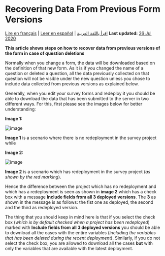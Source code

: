 # Recovering Data From Previous Form Versions
<a href="fr/recovering_previous_formdata.html">Lire en français</a> | <a href="es/recovering_previous_formdata.html">Leer en español</a> | <a href="ar/recovering_previous_formdata.html">اقرأ باللغة العربية</a>
**Last updated:** <a href="https://github.com/kobotoolbox/docs/blob/6c4fc8e55497e4a00b39095f090a6f43eb01c37b/source/recovering_previous_formdata.md" class="reference">26 Jul 2020</a>

**This article shows steps on how to recover data from previous versions of the form in case of question deletions**

Normally when you change a form, the data will be downloaded based on the definition of that new form. As it is if you changed the name of a question or deleted a question, all the data previously collected on that question will not be visible under the new question unless you chose to include data collected from previous versions as explained below. 

Generally, when you edit your survey forms and redeploy it you should be able to download the data that has been submitted to the server in two different ways. For this, first please see the images below for better understanding:

**Image 1:**

![image](/images/recovering_previous_formdata/no_redeployment.jpg)

**Image 1** is a scenario where there is no redeployment in the survey project while 

**Image 2:**

![image](/images/recovering_previous_formdata/redeployment.jpg)

**Image 2** is a scenario which has redeployment in the survey project (*as shown by the red marking*).

Hence the difference between the project which has no redeployment and which has a redeployment is seen as shown in **image 2** which has a check box with a message **Include fields from all 3 deployed versions**. The **3** as shown in the message is as follows: the fist one as deployed, the second and the third as redeployed version.

The thing that you should keep in mind here is that if you select the check box (*which is by default checked when a project has been redeployed*) marked with **Include fields from all 3 deployed versions** you should be able to download all the cases with the entire variables (*including the variables that has been deleted during the recent deployment*). Similarly, if you do not select the check box, you are allowed to download all the cases **but** with only the variables that are available with the latest deployment.
